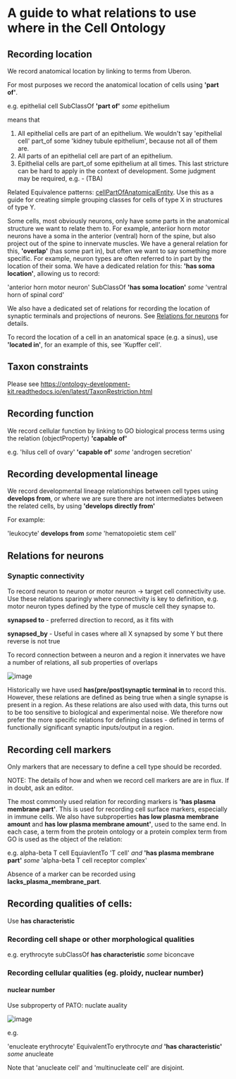 # A guide to what relations to use where in the Cell Ontology

## Recording location

We record anatomical location by linking to terms from Uberon.

For most purposes we record the anatomical location of cells using **'part of'**. 

e.g. epithelial cell SubClassOf **'part of'** *some* epithelium 

means that

 1. All epithelial cells are part of an epithelium.  We wouldn't say 'epithelial cell' part_of some 'kidney tubule epithelium', because not all of them are.
 1. All parts of an epithelial cell are part of an epithelium.
 1. Epithelial cells are part_of some epithelium at all times.  This last stricture can be hard to apply in the context of development.  Some judgment may be required, e.g. -   (TBA)

Related Equivalence patterns: [cellPartOfAnatomicalEntity](https://github.com/obophenotype/cell-ontology/blob/master/src/patterns/dosdp-patterns/cellPartOfAnatomicalEntity.yaml).  Use this as a guide for creating simple grouping classes for cells of type X in structures of type Y.

Some cells, most obviously neurons, only have some parts in the anatomical structure we want to relate them to. For example, anteriior horn motor neurons have a soma in the anterior (ventral) horn of the spine, but also project out of the spine to innervate muscles.  We have a general relation for this, **'overlap'** (has some part in), but often we want to say something more specific.  For example, neuron types are often referred to in part by the location of their soma. We have a dedicated relation for this: **'has soma location'**, allowing us to record:

'anterior horn motor neuron' SubClassOf **'has soma location'** *some* 'ventral horn of spinal cord'

We also have a dedicated set of relations for recording the location of synaptic terminals and projections of neurons.  See [Relations for neurons](#Relations_for_neurons) for details.

To record the location of a cell in an anatomical space (e.g. a sinus), use **'located in'**, for an example of this, see 'Kupffer cell'.

## Taxon constraints

Please see https://ontology-development-kit.readthedocs.io/en/latest/TaxonRestriction.html


## Recording function

We record cellular function by linking to GO biological process terms using the relation (objectProperty) **'capable of'** 

e.g. 'hilus cell of ovary' **'capable of'** *some* 'androgen secretion'

## Recording developmental lineage

We record developmental lineage relationships between cell types using **develops from**, or where we are sure there are not intermediates between the related cells, by using **'develops directly from'**

For example:

'leukocyte' **develops from** *some* 'hematopoietic stem cell'

## Relations for neurons

### Synaptic connectivity

To record neuron to neuron or motor neuron -> target cell connectivity use.  Use these relations sparingly where connectivity is key to definition, e.g. motor neuron types defined by the type of muscle cell they synapse to.

**synapsed to** - preferred direction to record, as it fits with 

**synapsed_by** - Useful in cases where all X synapsed by some Y but there reverse is not true

To record connection between a neuron and a region it innervates we have a number of relations, all sub properties of overlaps

![image](https://user-images.githubusercontent.com/112839/94337631-e0a83300-ffe3-11ea-8f13-ac8a484a5fb3.png)

Historically we have used **has(pre/post)synaptic terminal in** to record this. However, these relations are defined as being true when a single synapse is present in a region.  As these relations are also used with data, this turns out to be too sensitive to biological and experimental noise.  We therefore now prefer the more specific relations for defining classes - defined in terms of functionally significant synaptic inputs/output in a region.


## Recording cell markers

Only markers that are necessary to define a cell type should be recorded.

NOTE: The details of how and when we record cell markers are are in flux.  If in doubt, ask an editor.

The most commonly used relation for recording markers is **'has plasma membrane part'**.  This is used for recording cell surface markers, especially in immune cells.  We also have subproperties **has low plasma membrane amount** and **has low plasma membrane amount'**, used to the same end.  In each case, a term from the protein ontology or a protein complex term from GO is used as the object of the relation:

e.g.  alpha-beta T cell EquiavlentTo 'T cell' *and* **'has plasma membrane part'** *some* 'alpha-beta T cell receptor complex' 

Absence of a marker can be recorded using **lacks_plasma_membrane_part**.

## Recording qualities of cells:

Use **has characteristic**
 
### Recording cell shape or other morphological qualities

e.g. erythrocyte subClassOf **has characteristic** *some* biconcave

### Recording cellular qualities (eg. ploidy, nuclear number)

#### nuclear number

Use subproperty of PATO: nuclate auality 

![image](https://user-images.githubusercontent.com/112839/147105229-685b5cdf-8b09-4a36-b826-41ad405886b6.png)

e.g. 

'enucleate erythrocyte' EquivalentTo erythrocyte *and* **'has characteristic'** *some* anucleate

Note that 'anucleate cell' and 'multinucleate cell' are disjoint.








